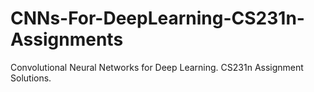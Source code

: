 # CNNs-For-DeepLearning-CS231n-Assignments
Convolutional Neural Networks for Deep Learning. CS231n Assignment Solutions.
